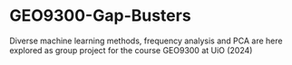 # GEO9300-Gap-Busters
Diverse machine learning methods, frequency analysis and PCA are here explored as group project for the course GEO9300 at UiO (2024)

